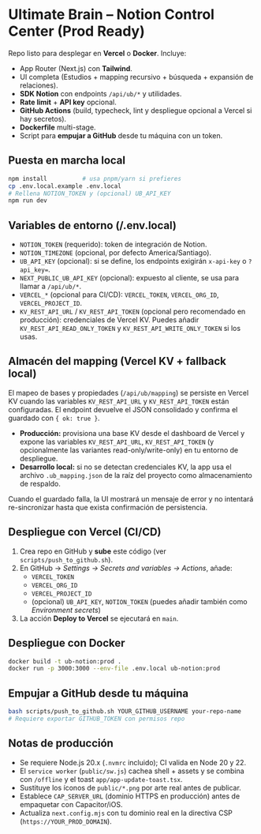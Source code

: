 # Ultimate Brain – Notion Control Center (Prod Ready)

Repo listo para desplegar en **Vercel** o **Docker**. Incluye:
- App Router (Next.js) con **Tailwind**.
- UI completa (Estudios + mapping recursivo + búsqueda + expansión de relaciones).
- **SDK Notion** con endpoints `/api/ub/*` y utilidades.
- **Rate limit** + **API key** opcional.
- **GitHub Actions** (build, typecheck, lint y despliegue opcional a Vercel si hay secretos).
- **Dockerfile** multi-stage.
- Script para **empujar a GitHub** desde tu máquina con un token.

## Puesta en marcha local
```bash
npm install          # usa pnpm/yarn si prefieres
cp .env.local.example .env.local
# Rellena NOTION_TOKEN y (opcional) UB_API_KEY
npm run dev
```

## Variables de entorno (/.env.local)
- `NOTION_TOKEN` (requerido): token de integración de Notion.
- `NOTION_TIMEZONE` (opcional, por defecto America/Santiago).
- `UB_API_KEY` (opcional): si se define, los endpoints exigirán `x-api-key` o `?api_key=`.
- `NEXT_PUBLIC_UB_API_KEY` (opcional): expuesto al cliente, se usa para llamar a `/api/ub/*`.
- `VERCEL_*` (opcional para CI/CD): `VERCEL_TOKEN`, `VERCEL_ORG_ID`, `VERCEL_PROJECT_ID`.
- `KV_REST_API_URL` / `KV_REST_API_TOKEN` (opcional pero recomendado en producción): credenciales de Vercel KV. Puedes añadir `KV_REST_API_READ_ONLY_TOKEN` y `KV_REST_API_WRITE_ONLY_TOKEN` si los usas.

## Almacén del mapping (Vercel KV + fallback local)

El mapeo de bases y propiedades (`/api/ub/mapping`) se persiste en Vercel KV cuando las variables `KV_REST_API_URL` y `KV_REST_API_TOKEN` están configuradas. El endpoint devuelve el JSON consolidado y confirma el guardado con `{ ok: true }`.

- **Producción:** provisiona una base KV desde el dashboard de Vercel y expone las variables `KV_REST_API_URL`, `KV_REST_API_TOKEN` (y opcionalmente las variantes read-only/write-only) en tu entorno de despliegue.
- **Desarrollo local:** si no se detectan credenciales KV, la app usa el archivo `.ub_mapping.json` de la raíz del proyecto como almacenamiento de respaldo.

Cuando el guardado falla, la UI mostrará un mensaje de error y no intentará re-sincronizar hasta que exista confirmación de persistencia.

## Despliegue con Vercel (CI/CD)
1. Crea repo en GitHub y **sube** este código (ver `scripts/push_to_github.sh`).
2. En GitHub → *Settings → Secrets and variables → Actions*, añade:
   - `VERCEL_TOKEN`
   - `VERCEL_ORG_ID`
   - `VERCEL_PROJECT_ID`
   - (opcional) `UB_API_KEY`, `NOTION_TOKEN` (puedes añadir también como *Environment secrets*)
3. La acción **Deploy to Vercel** se ejecutará en `main`.

## Despliegue con Docker
```bash
docker build -t ub-notion:prod .
docker run -p 3000:3000 --env-file .env.local ub-notion:prod
```

## Empujar a GitHub desde tu máquina
```bash
bash scripts/push_to_github.sh YOUR_GITHUB_USERNAME your-repo-name
# Requiere exportar GITHUB_TOKEN con permisos repo
```

## Notas de producción
- Se requiere Node.js 20.x (`.nvmrc` incluido); CI valida en Node 20 y 22.
- El `service worker` (`public/sw.js`) cachea shell + assets y se combina con `/offline` y el toast `app/app-update-toast.tsx`.
- Sustituye los íconos de `public/*.png` por arte real antes de publicar.
- Establece `CAP_SERVER_URL` (dominio HTTPS en producción) antes de empaquetar con Capacitor/iOS.
- Actualiza `next.config.mjs` con tu dominio real en la directiva CSP (`https://YOUR_PROD_DOMAIN`).
